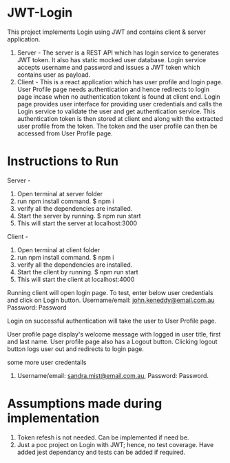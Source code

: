 # JWT-Login
This project implements Login using JWT and contains client & server application. 
1. Server - The server is a REST API which has login service to generates JWT token. It also has static mocked user database. 
         Login service accepts username and password and issues a JWT token which contains user as payload.
2. Client - This is a react application which has user profile and login page. User Profile page needs authentication 
         and hence redirects to login page incase when no authentication tokent is found at client end. 
         Login page provides user interface for providing user credentials and calls the Login service to validate the user 
         and get authentication service. This authentication token is then stored at client end along with the extracted user 
         profile from the token. The token and the user profile can then be accessed from User Profile page.
         
         
# Instructions to Run
Server -
 1. Open terminal at server folder
 2. run npm install command. $ npm i
 3. verify all the dependencies are installed.
 3. Start the server by running. $ npm run start
 4. This will start the server at localhost:3000
 
 Client - 
 1. Open terminal at client folder
 2. run npm install command. $ npm i
 3. verify all the dependencies are installed.
 3. Start the cllent by running. $ npm run start
 4. This will start the client at localhost:4000
 
 Running client will open login page. To test, enter below user credentials and click on Login button.
 Username/email: john.keneddy@email.com.au
 Password: Password
 
 Login on successful authentication will take the user to User Profile page. 
 
 User profile page display's welcome message with logged in user title, first and last name.
 User profile page also has a Logout button. Clicking logout button logs user out and redirects to login page.
 
 some more user credentails
 1. Username/email: sandra.mist@email.com.au, Password: Password.

# Assumptions made during implementation
1. Token refesh is not needed. Can be implemented if need be.
2. Just a poc project on Login with JWT; hence, no test coverage. Have added jest dependancy and tests can be added if required.
